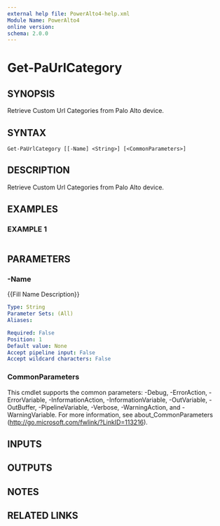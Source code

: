 ```yaml
---
external help file: PowerAlto4-help.xml
Module Name: PowerAlto4
online version:
schema: 2.0.0
---
```


# Get-PaUrlCategory

## SYNOPSIS
Retrieve Custom Url Categories from Palo Alto device.

## SYNTAX

```
Get-PaUrlCategory [[-Name] <String>] [<CommonParameters>]
```

## DESCRIPTION
Retrieve Custom Url Categories from Palo Alto device.

## EXAMPLES

### EXAMPLE 1
```

```

## PARAMETERS

### -Name
{{Fill Name Description}}

```yaml
Type: String
Parameter Sets: (All)
Aliases:

Required: False
Position: 1
Default value: None
Accept pipeline input: False
Accept wildcard characters: False
```

### CommonParameters
This cmdlet supports the common parameters: -Debug, -ErrorAction, -ErrorVariable, -InformationAction, -InformationVariable, -OutVariable, -OutBuffer, -PipelineVariable, -Verbose, -WarningAction, and -WarningVariable. For more information, see about_CommonParameters (http://go.microsoft.com/fwlink/?LinkID=113216).

## INPUTS

## OUTPUTS

## NOTES

## RELATED LINKS

